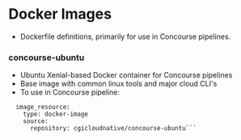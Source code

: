 # Docker Images

 - Dockerfile definitions, primarily for use in Concourse pipelines.

### concourse-ubuntu
 - Ubuntu Xenial-based Docker container for Concourse pipelines
 - Base image with common linux tools and major cloud CLI's
 - To use in Concourse pipeline:
```
  image_resource:
    type: docker-image
    source:
      repository: cgicloudnative/concourse-ubuntu```
